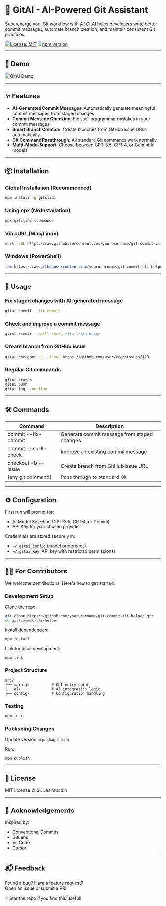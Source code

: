 # 🤖 GitAI - AI-Powered Git Assistant

Supercharge your Git workflow with AI! GitAI helps developers write better commit messages, automate branch creation, and maintain consistent Git practices.

[![License: MIT](https://img.shields.io/badge/License-MIT-yellow.svg)](https://opensource.org/licenses/MIT)
[![npm version](https://badge.fury.io/js/gitcliai.svg)](https://www.npmjs.com/package/gitcliai)

---

## 🎥 Demo

![GitAI Demo](https://github.com/yourusername/git-commit-cli-helper/raw/main/assets/demo.gif)

---

## ✨ Features

- **AI-Generated Commit Messages**: Automatically generate meaningful commit messages from staged changes
- **Commit Message Checking**: Fix spelling/grammar mistakes in your commit messages
- **Smart Branch Creation**: Create branches from GitHub issue URLs automatically
- **Git Command Passthrough**: All standard Git commands work normally
- **Multi-Model Support**: Choose between GPT-3.5, GPT-4, or Gemini AI models

---

## 📦 Installation

### Global Installation (Recommended)
```bash
npm install -g gitcliai
```

### Using npx (No Installation)
```bash
npx gitcliai <command>
```

### Via cURL (Mac/Linux)
```bash
curl -sSL https://raw.githubusercontent.com/yourusername/git-commit-cli-helper/main/install.sh | bash
```

### Windows (PowerShell)
```powershell
irm https://raw.githubusercontent.com/yourusername/git-commit-cli-helper/main/install.ps1 | iex
```

---

## 🚀 Usage

### Fix staged changes with AI-generated message
```bash
gitai commit --fix-commit
```

### Check and improve a commit message
```bash
gitai commit --spell-check "fix login bugg"
```

### Create branch from GitHub issue
```bash
gitai checkout -b --issue https://github.com/user/repo/issues/123
```

### Regular Git commands
```bash
gitai status
gitai push
gitai log --oneline
```

---

## 🛠 Commands

| Command                    | Description                                 |
|-----------------------------|---------------------------------------------|
| commit --fix-commit         | Generate commit message from staged changes |
| commit --spell-check        | Improve an existing commit message          |
| checkout -b --issue         | Create branch from GitHub issue URL         |
| [any git command]           | Pass through to standard Git                |

---

## ⚙️ Configuration

First run will prompt for:

- AI Model Selection (GPT-3.5, GPT-4, or Gemini)
- API Key for your chosen provider

Credentials are stored securely in:

- `~/.gitai_config` (model preference)
- `~/.gitai_key` (API key with restricted permissions)

---

## 🧑‍💻 For Contributors

We welcome contributions! Here's how to get started:

### Development Setup

Clone the repo:

```bash
git clone https://github.com/yourusername/git-commit-cli-helper.git
cd git-commit-cli-helper
```

Install dependencies:

```bash
npm install
```

Link for local development:

```bash
npm link
```

### Project Structure

```
src/
├── main.js          # CLI entry point
├── ai/              # AI integration logic
├── config/          # Configuration handling
```

### Testing

```bash
npm test
```

### Publishing Changes

Update version in `package.json`

Run:

```bash
npm publish
```

---

## 📜 License

MIT License © SK Jasimuddin

---

## 🙏 Acknowledgements

Inspired by:

- Conventional Commits
- GitLens
- Vs Code
- Cursor

---

## 📬 Feedback

Found a bug? Have a feature request?  
Open an issue or submit a PR!

⭐ Star the repo if you find this useful!
